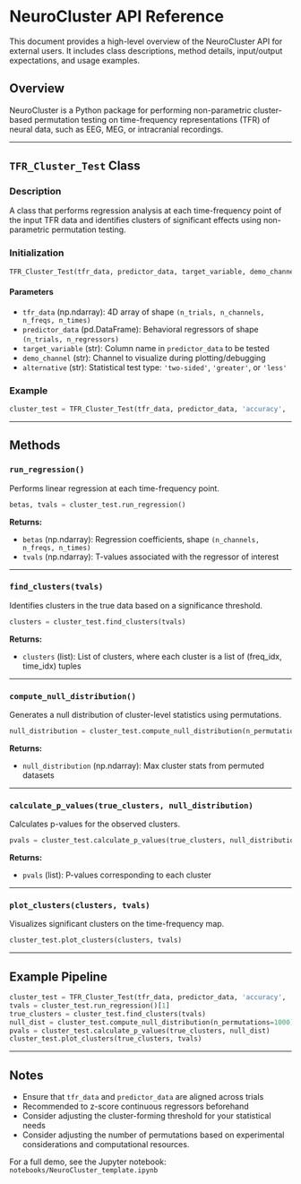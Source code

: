 
# NeuroCluster API Reference

This document provides a high-level overview of the NeuroCluster API for external users. It includes class descriptions, method details, input/output expectations, and usage examples.

## Overview

NeuroCluster is a Python package for performing non-parametric cluster-based permutation testing on time-frequency representations (TFR) of neural data, such as EEG, MEG, or intracranial recordings.

---

## `TFR_Cluster_Test` Class

### Description
A class that performs regression analysis at each time-frequency point of the input TFR data and identifies clusters of significant effects using non-parametric permutation testing.

### Initialization
```python
TFR_Cluster_Test(tfr_data, predictor_data, target_variable, demo_channel, alternative='two-sided')
```

#### Parameters
- `tfr_data` (np.ndarray): 4D array of shape `(n_trials, n_channels, n_freqs, n_times)`
- `predictor_data` (pd.DataFrame): Behavioral regressors of shape `(n_trials, n_regressors)`
- `target_variable` (str): Column name in `predictor_data` to be tested
- `demo_channel` (str): Channel to visualize during plotting/debugging
- `alternative` (str): Statistical test type: `'two-sided'`, `'greater'`, or `'less'`

### Example
```python
cluster_test = TFR_Cluster_Test(tfr_data, predictor_data, 'accuracy', 'Cz')
```

---

## Methods

### `run_regression()`
Performs linear regression at each time-frequency point.

```python
betas, tvals = cluster_test.run_regression()
```

**Returns:**
- `betas` (np.ndarray): Regression coefficients, shape `(n_channels, n_freqs, n_times)`
- `tvals` (np.ndarray): T-values associated with the regressor of interest

---

### `find_clusters(tvals)`
Identifies clusters in the true data based on a significance threshold.

```python
clusters = cluster_test.find_clusters(tvals)
```

**Returns:**
- `clusters` (list): List of clusters, where each cluster is a list of (freq_idx, time_idx) tuples

---

### `compute_null_distribution()`
Generates a null distribution of cluster-level statistics using permutations.

```python
null_distribution = cluster_test.compute_null_distribution(n_permutations=1000)
```

**Returns:**
- `null_distribution` (np.ndarray): Max cluster stats from permuted datasets

---

### `calculate_p_values(true_clusters, null_distribution)`
Calculates p-values for the observed clusters.

```python
pvals = cluster_test.calculate_p_values(true_clusters, null_distribution)
```

**Returns:**
- `pvals` (list): P-values corresponding to each cluster

---

### `plot_clusters(clusters, tvals)`
Visualizes significant clusters on the time-frequency map.

```python
cluster_test.plot_clusters(clusters, tvals)
```

---

## Example Pipeline
```python
cluster_test = TFR_Cluster_Test(tfr_data, predictor_data, 'accuracy', 'Cz')
tvals = cluster_test.run_regression()[1]
true_clusters = cluster_test.find_clusters(tvals)
null_dist = cluster_test.compute_null_distribution(n_permutations=1000)
pvals = cluster_test.calculate_p_values(true_clusters, null_dist)
cluster_test.plot_clusters(true_clusters, tvals)
```

---

## Notes
- Ensure that `tfr_data` and `predictor_data` are aligned across trials
- Recommended to z-score continuous regressors beforehand
- Consider adjusting the cluster-forming threshold for your statistical needs
- Consider adjusting the number of permutations based on experimental considerations and computational resources. 

For a full demo, see the Jupyter notebook: `notebooks/NeuroCluster_template.ipynb`
